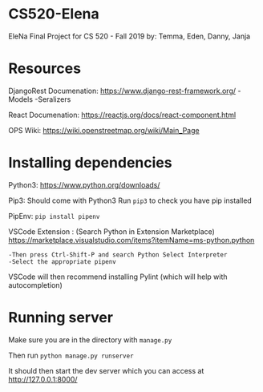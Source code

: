 # CS520-Elena
EleNa Final Project for CS 520 - Fall 2019
by: Temma, Eden, Danny, Janja

# Resources

DjangoRest Documenation: https://www.django-rest-framework.org/
    -Models
    -Seralizers

React Documenation: https://reactjs.org/docs/react-component.html

OPS Wiki: https://wiki.openstreetmap.org/wiki/Main_Page


# Installing dependencies

Python3: https://www.python.org/downloads/

Pip3: Should come with Python3
    Run `pip3` to check you have pip installed

PipEnv: `pip install pipenv`

VSCode Extension : (Search Python in Extension Marketplace)
https://marketplace.visualstudio.com/items?itemName=ms-python.python

    -Then press Ctrl-Shift-P and search Python Select Interpreter
    -Select the appropriate pipenv

VSCode will then recommend installing Pylint (which will help with autocompletion)


# Running server

Make sure you are in the directory with `manage.py`

Then run `python manage.py runserver`

It should then start the dev server which you can access at http://127.0.0.1:8000/


